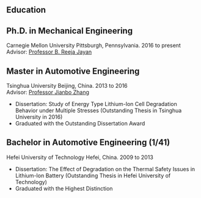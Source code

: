 <section class="thirteen columns" markdown="1">

# Education

## Ph.D. in Mechanical Engineering

Carnegie Mellon University
Pittsburgh, Pennsylvania. 2016 to present  
Advisor: [Professor B. Reeja Jayan](http://jayanlab.com/)



## Master in Automotive Engineering

Tsinghua University
Beijing, China. 2013 to 2016  
Advisor: [Professor Jianbo Zhang](http://thueps.org/html/en/)
* Dissertation: Study of Energy Type Lithium-Ion Cell Degradation Behavior under Multiple Stresses (Outstanding Thesis in Tsinghua University in 2016)
* Graduated with the Outstanding Dissertation Award

## Bachelor in Automotive Engineering (1/41)
Hefei University of Technology
Hefei, China. 2009 to 2013

* Dissertation: The Effect of Degradation on the Thermal Safety Issues in Lithium-Ion Battery (Outstanding Thesis in Hefei University of Technology)
* Graduated with the Highest Distinction

